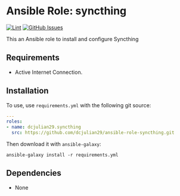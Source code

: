 # Ansible Role: syncthing

[![Lint](https://github.com/dcjulian29/ansible-role-syncthing/actions/workflows/lint.yml/badge.svg)](https://github.com/dcjulian29/ansible-role-syncthing/actions/workflows/lint.yml) [![GitHub Issues](https://img.shields.io/github/issues-raw/dcjulian29/ansible-role-syncthing.svg)](https://github.com/dcjulian29/ansible-role-syncthing/issues)

This an Ansible role to install and configure Syncthing

## Requirements

- Active Internet Connection.

## Installation

To use, use `requirements.yml` with the following git source:

```yaml
---
roles:
- name: dcjulian29.syncthing
  src: https://github.com/dcjulian29/ansible-role-syncthing.git
  ```

Then download it with `ansible-galaxy`:

```shell
ansible-galaxy install -r requirements.yml
```

## Dependencies

- None
